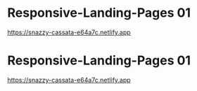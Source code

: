 # Responsive-Landing-Pages 01
https://snazzy-cassata-e64a7c.netlify.app


# Responsive-Landing-Pages 01
https://snazzy-cassata-e64a7c.netlify.app

